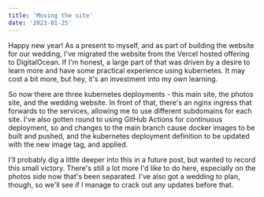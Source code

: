 ```yaml
---
title: 'Moving the site'
date: '2023-01-25'
---
```


Happy new year! As a present to myself, and as part of building the website for 
our wedding, I've migrated the website from the Vercel hosted offering to 
DigitalOcean. If I'm honest, a large part of that was driven by a desire to 
learn more and have some practical experience using kubernetes. It may cost a 
bit more, but hey, it's an investment into my own learning.

So now there are three kubernetes deployments - this main site, the photos site,
and the wedding website. In front of that, there's an nginx ingress that 
forwards to the services, allowing me to use different subdomains for each site.
I've also gotten round to using GitHub Actions for continuous deployment, so and
changes to the main branch cause docker images to be built and pushed, and the 
kubernetes deployment definition to be updated with the new image tag, and 
applied.

I'll probably dig a little deeper into this in a future post, but wanted to 
record this small victory. There's still a lot more I'd like to do here, 
especially on the photos side now that's been separated. I've also got a wedding
to plan, though, so we'll see if I manage to crack out any updates before that.
